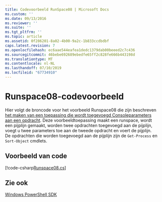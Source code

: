 ```yaml
---
title: Codevoorbeeld RunSpace08 | Microsoft Docs
ms.custom: ''
ms.date: 09/13/2016
ms.reviewer: ''
ms.suite: ''
ms.tgt_pltfrm: ''
ms.topic: article
ms.assetid: 0f286201-8a02-4b00-9a2c-1b833ccdbdbf
caps.latest.revision: 7
ms.openlocfilehash: ec6aae544eafea1dedc1379dab00beeed2c7c436
ms.sourcegitcommit: 46bebe692689ebedfe65ff2c828fe666b443198d
ms.translationtype: MT
ms.contentlocale: nl-NL
ms.lasthandoff: 07/10/2019
ms.locfileid: "67734910"
---
```

# <a name="runspace08-code-sample"></a>Runspace08-codevoorbeeld

Hier volgt de broncode voor het voorbeeld Runspace08 die zijn beschreven [het maken van een toepassing die wordt toegevoegd Consoleparameters aan een opdracht](https://msdn.microsoft.com/en-us/848b2b46-60f1-4a86-b448-cfc7c0cccfba). Deze voorbeeldtoepassing maakt een runspace, wordt een pijplijn gemaakt, worden twee opdrachten toegevoegd aan de pijplijn, voegt u twee parameters toe aan de tweede opdracht en voert de pijplijn. De opdrachten die worden toegevoegd aan de pijplijn zijn de `Get-Process` en `Sort-Object` cmdlets.

## <a name="code-sample"></a>Voorbeeld van code

[!code-csharp[Runspace08.cs](../../powershell-sdk-samples/SDK-2.0/csharp/Runspace08/Runspace08.cs#L11-L86 "Runspace08.cs")]

## <a name="see-also"></a>Zie ook

[Windows PowerShell SDK](../windows-powershell-reference.md)